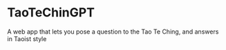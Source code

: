 # TaoTeChinGPT
A web app that lets you pose a question to the Tao Te Ching, and answers in Taoist style
